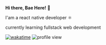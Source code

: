 **Hi there, Bae Here!** 👋


I'am a react native developer ⚛

currently learning fullstack web development

[![wakatime](https://wakatime.com/badge/user/7788b7bf-0ab8-4d07-9c7f-62e74a351583.svg)](https://wakatime.com/@7788b7bf-0ab8-4d07-9c7f-62e74a351583)
![profile view](https://komarev.com/ghpvc/?username=albae69)
